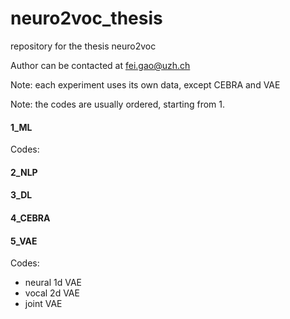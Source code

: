 # neuro2voc_thesis
repository for the thesis neuro2voc

Author can be contacted at fei.gao@uzh.ch

Note: each experiment uses its own data, except CEBRA and VAE

Note: the codes are usually ordered, starting from 1.

#### 1_ML

Codes: 

#### 2_NLP

#### 3_DL

#### 4_CEBRA

#### 5_VAE

Codes:

- neural 1d VAE
- vocal 2d VAE
- joint VAE

